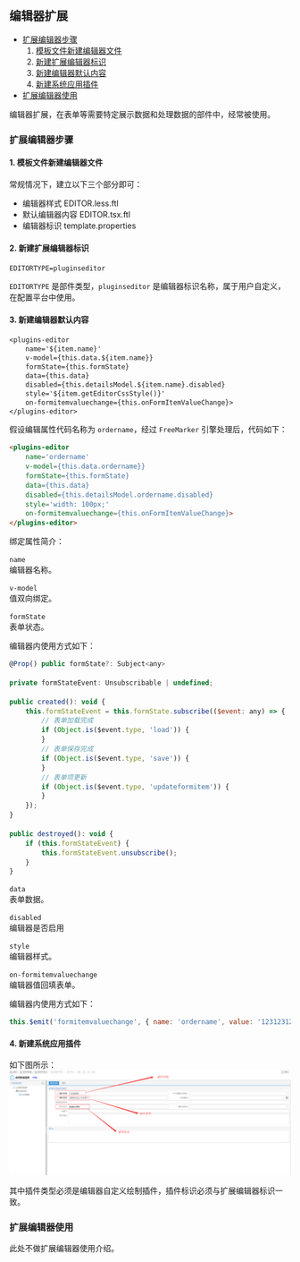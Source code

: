 ## 编辑器扩展


* [扩展编辑器步骤](#扩展编辑器步骤)
    1. [模板文件新建编辑器文件](#1-模板文件新建编辑器文件)
    2. [新建扩展编辑器标识](#2-新建扩展编辑器标识)
    3. [新建编辑器默认内容](#3-新建编辑器默认内容)
    4. [新建系统应用插件](#4-新建系统应用插件)
* [扩展编辑器使用](#扩展编辑器使用)


编辑器扩展，在表单等需要特定展示数据和处理数据的部件中，经常被使用。


### 扩展编辑器步骤


#### 1. 模板文件新建编辑器文件

常规情况下，建立以下三个部分即可：
- 编辑器样式 EDITOR.less.ftl
- 默认编辑器内容 EDITOR.tsx.ftl
- 编辑器标识 template.properties


#### 2. 新建扩展编辑器标识

```freemarker
EDITORTYPE=pluginseditor
```
`EDITORTYPE` 是部件类型，`pluginseditor` 是编辑器标识名称，属于用户自定义，在配置平台中使用。


#### 3. 新建编辑器默认内容

```freemarker
<plugins-editor 
    name='${item.name}' 
    v-model={this.data.${item.name}} 
    formState={this.formState} 
    data={this.data} 
    disabled={this.detailsModel.${item.name}.disabled} 
    style='${item.getEditorCssStyle()}'   
    on-formitemvaluechange={this.onFormItemValueChange}>
</plugins-editor>
```

假设编辑属性代码名称为  `ordername`，经过 `FreeMarker` 引擎处理后，代码如下：
```html
<plugins-editor 
    name='ordername' 
    v-model={this.data.ordername}} 
    formState={this.formState} 
    data={this.data} 
    disabled={this.detailsModel.ordername.disabled} 
    style='width: 100px;'   
    on-formitemvaluechange={this.onFormItemValueChange}>
</plugins-editor>
```

绑定属性简介：

`name` <br>
编辑器名称。

`v-model`<br>
值双向绑定。

`formState`<br>
表单状态。

编辑器内使用方式如下：
```javascript
@Prop() public formState?: Subject<any>

private formStateEvent: Unsubscribable | undefined;

public created(): void {
    this.formStateEvent = this.formState.subscribe(($event: any) => {
        // 表单加载完成
        if (Object.is($event.type, 'load')) {
        }
        // 表单保存完成
        if (Object.is($event.type, 'save')) {
        }
        // 表单项更新
        if (Object.is($event.type, 'updateformitem')) {
        }
    });
}

public destroyed(): void {
    if (this.formStateEvent) {
        this.formStateEvent.unsubscribe();
    }
}
```
`data` <br>
表单数据。


`disabled` <br>
编辑器是否启用

`style` <br>
编辑器样式。

`on-formitemvaluechange` <br>
编辑器值回填表单。

编辑器内使用方式如下：
```javascript
this.$emit('formitemvaluechange', { name: 'ordername', value: '123123123132132132' });
```


#### 4. 新建系统应用插件

如下图所示：
![系统应用插件](/imgs/plugins-editor/plugins-editor.png)

其中插件类型必须是编辑器自定义绘制插件，插件标识必须与扩展编辑器标识一致。



### 扩展编辑器使用


此处不做扩展编辑器使用介绍。